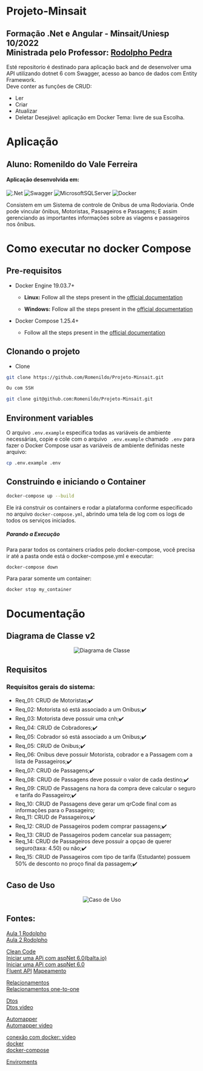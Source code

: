 # Projeto-Minsait
Formação .Net e Angular - Minsait/Uniesp 10/2022   
Ministrada pelo Professor:  [Rodolpho Pedra](https://www.linkedin.com/in/rodolphopedra/)
---
Esté repositorio é destinado para aplicação back and de desenvolver uma API utilizando dotnet 6 com Swagger, acesso ao banco de dados com Entity Framework.   
Deve conter as funções de CRUD:
- Ler
- Criar
- Atualizar
- Deletar
Desejável: aplicação em Docker
Tema: livre de sua Escolha.

# Aplicação 
## Aluno: Romenildo do Vale Ferreira 
#### Aplicação desenvolvida em:
<p align="center">
  
  ![.Net](https://img.shields.io/badge/.NET-5C2D91?style=for-the-badge&logo=.net&logoColor=white)
  ![Swagger](https://img.shields.io/badge/-Swagger-%23Clojure?style=for-the-badge&logo=swagger&logoColor=white)
  ![MicrosoftSQLServer](https://img.shields.io/badge/Microsoft%20SQL%20Sever-CC2927?style=for-the-badge&logo=microsoft%20sql%20server&logoColor=white)
  ![Docker](https://img.shields.io/badge/docker-%230db7ed.svg?style=for-the-badge&logo=docker&logoColor=white)
 </p>
 
 Consistem em um Sistema de controle de Onibus de uma Rodoviaria. Onde pode vincular ônibus, Motoristas, Passageiros e Passagens;
 E assim gerenciando as importantes informações sobre as viagens e passageiros nos ônibus.

 # Como executar no docker Compose


## Pre-requisitos

- Docker Engine 19.03.7+

    - **Linux:** Follow all the steps present in the [official documentation](https://docs.docker.com/install/linux/docker-ce/ubuntu/#install-docker-ce)

    - **Windows:** Follow all the steps present in the [official documentation](https://docs.docker.com/docker-for-windows/install/#about-windows-containers)
- Docker Compose 1.25.4+
    -  Follow all the steps present in the [official documentation](https://docs.docker.com/compose/install/)

## Clonando o projeto

* Clone
```sh
git clone https://github.com/Romenildo/Projeto-Minsait.git

Ou com SSH

git clone git@github.com:Romenildo/Projeto-Minsait.git
```

## Environment variables

O arquivo `.env.example` especifica todas as variáveis de ambiente necessárias, copie e cole com o arquivo ` .env.example` chamado` .env` para fazer o Docker Compose usar as variáveis de ambiente definidas neste arquivo:

```sh
cp .env.example .env
```

## Construindo e iniciando o Container

```sh
docker-compose up --build
 ```

Ele irá construir os containers e rodar a plataforma conforme especificado no arquivo `docker-compose.yml`, abrindo uma tela de log com os logs de todos os serviços iniciados.

##### Parando a Execução


Para parar todos os containers criados pelo docker-compose, você precisa ir até a pasta onde está o docker-compose.yml e executar:
```sh
docker-compose down
 ```

Para parar somente um container:

```ssh
docker stop my_container
 ```
 
 # Documentação
 
 
## Diagrama de Classe v2
<p align="center">
  <img src="https://github.com/Romenildo/Treinamento-GIT/blob/master/diagramaDeClassev2.png" alt="Diagrama de Classe">
</p>

## Requisitos
### Requisitos gerais do sistema:
- Req_01: CRUD de Motoristas;✔️
- Req_02: Motorista só está associado a um Onibus;✔️
- Req_03: Motorista deve possuir uma cnh;✔️
- Req_04: CRUD de Cobradores;✔️
- Req_05: Cobrador só está associado a um Onibus;✔️
- Req_05: CRUD de Onibus;✔️
- Req_06: Onibus deve possuir Motorista, cobrador e a Passagem com a lista de Passageiros;✔️
- Req_07: CRUD de Passagens;✔️
- Req_08: CRUD de Passagens deve possuir o valor de cada destino;✔️
- Req_09: CRUD de Passagens na hora da compra deve calcular o seguro e tarifa do Passageiro;✔️
- Req_10: CRUD de Passagens deve gerar um qrCode final com as informações para o Passageiro;
- Req_11: CRUD de Passageiros;✔️
- Req_12: CRUD de Passageiros podem comprar passagens;✔️
- Req_13: CRUD de Passageiros podem cancelar sua passagem;
- Req_14: CRUD de Passageiros deve possuir a opçao de querer seguro(taxa: 4.50) ou não;✔️
- Req_15: CRUD de Passageiros com tipo de tarifa (Estudante) possuem 50% de desconto no proço final da passagem;✔️



## Caso de Uso

<p align="center">
  <img src="https://github.com/Romenildo/Treinamento-GIT/blob/master/CasoDeUso.png" alt="Caso de Uso">
</p>


## Fontes: 

[Aula 1 Rodolpho](https://freeleaf.notion.site/08-10-Introducao-NET-a992a090127c4f5b8b83377ba1f6c1f1)   
[Aula 2 Rodolpho](https://freeleaf.notion.site/22-10-Clean-code-e4e7e66a940442b192394fdc181faf7e)   
   
[Clean Code](https://balta.io/blog/clean-code )   
[Iniciar uma APi com aspNet 6.0(balta.io)](https://www.youtube.com/watch?v=QzCSN9wN4JA&t=1331s&ab_channel=balta.io)   
[Iniciar uma APi com aspNet 6.0](https://www.youtube.com/watch?v=2TxePNK0kc8&t  )   
[Fluent API](https://learn.microsoft.com/pt-br/ef/ef6/modeling/code-first/fluent/types-and-properties )
[Mapeamento](https://www.youtube.com/watch?v=PgEFUvHrxSE&ab_channel=CodingNight)           
                        
[Relacionamentos]( https://www.freecodecamp.org/portuguese/news/um-otimo-guia-sobre-como-construir-apis-rest-com-asp-net-core/)      
[Relacionamentos one-to-one](https://cursos.alura.com.br/forum/topico-relacionamento-one-to-one-no-entity-no-codefirst-38788)   
   
[Dtos](https://learn.microsoft.com/pt-br/aspnet/web-api/overview/data/using-web-api-with-entity-framework/part-5)   
[Dtos video](https://www.youtube.com/watch?v=XJzbNj3_cqc&t=32s&ab_channel=PabloCodes)   
   
[Automapper](https://automapper.org/)   
[Automapper video](https://www.youtube.com/watch?v=EB8Pl9Axssk&ab_channel=PabloCodes)    
   
[conexão com docker: video](https://www.youtube.com/watch?v=VbEhMVcWOFs&t=605s&ab_channel=JoseCarlosMacoratti)   
[docker](https://docs.docker.com/samples/dotnet/)   
[docker-compose](https://docs.docker.com/compose/)   

[Enviroments](https://www.youtube.com/watch?v=lZOS27CwFT0&t=87s&ab_channel=RobertsDevTalk)

